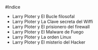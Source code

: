 #Indice
* Larry Ploter y El Bucle filosofal
* Larry Ploter y La Clave secreta del Wiffi
* Larry Ploter y El prisionero del firewall 
* Larry Ploter y El Malware de Fuego
* Larry Ploter y La orden Linux
* Larry Ploter y El misterio del Hacker


